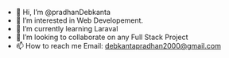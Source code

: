 - 👋 Hi, I’m @pradhanDebkanta
- 👀 I’m interested in Web Developement.
- 🌱 I’m currently learning Laraval 
- 💞️ I’m looking to collaborate on any Full Stack Project
- 📫 How to reach me Email: debkantapradhan2000@gmail.com

<!---
pradhanDebkanta/pradhanDebkanta is a ✨ special ✨ repository because its `README.md` (this file) appears on your GitHub profile.
You can click the Preview link to take a look at your changes.
--->
